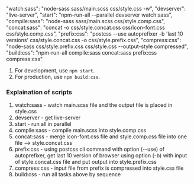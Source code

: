 "watch:sass": "node-sass sass/main.scss css/style.css -w",
"devserver": "live-server",
"start": "npm-run-all --parallel devserver watch:sass",
"compile:sass": "node-sass sass/main.scss css/style.comp.css",
"concat:sass": "concat -o css/style.concat.css css/icon-font.css css/style.comp.css",
"prefix:css": "postcss --use autoprefixer -b 'last 10 versions' css/style.concat.css -o css/style.prefix.css",
"compress:css": "node-sass css/style.prefix.css css/style.css --output-style compressed",
"build:css": "npm-run-all compile:sass concat:sass prefix:css compress:css"

1. For development, use `npm start`.
2. For production, use `npm build:css`.

### Explaination of scripts

1. watch:sass - watch main.scss file and the output file is placed in style.css
2. devserver - get live-server
3. start - run all in parallel
4. compile:sass - compile main.scss into style.comp.css
5. concat:sass - merge icon-font.css file and style.comp.css file into one file --> style.concat.css
6. prefix:css - using postcss cli command with option (--use) of autoprefixer, get last 10 version of browser using option (-b) with input of style.concat.css file and put output into style.prefix.css
7. compress:css - input file from prefix is compressed into style.css file
8. build:css - run all tasks above by sequence
